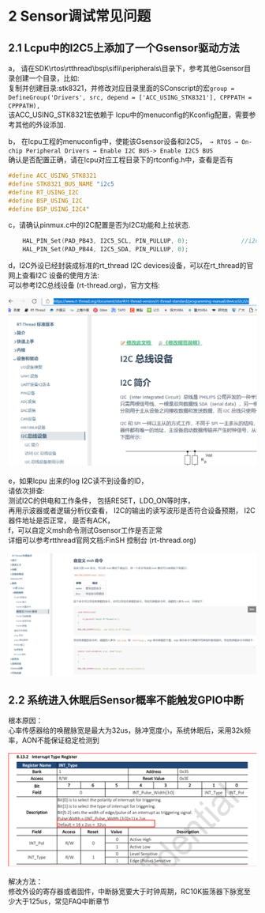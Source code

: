 # 2 Sensor调试常见问题
## 2.1 Lcpu中的I2C5上添加了一个Gsensor驱动方法
a， 请在SDK\rtos\rtthread\bsp\sifli\peripherals\目录下，参考其他Gsensor目录创建一个目录，比如:<br>
复制并创建目录:stk8321，并修改对应目录里面的SConscript的宏`group = DefineGroup('Drivers', src, depend = ['ACC_USING_STK8321'], CPPPATH = CPPPATH),`<br>
该ACC_USING_STK8321宏依赖于 lcpu中的menuconfig的Kconfig配置，需要参考其他的外设添加.<br>

b， 在lcpu工程的menuconfig中，使能该Gsensor设备和I2C5，` → RTOS → On-chip Peripheral Drivers → Enable I2C BUS-> Enable I2C5 BUS`<br>
确认是否配置正确，请在lcpu对应工程目录下的rtconfig.h中，查看是否有<br>
```c
#define ACC_USING_STK8321
#define STK8321_BUS_NAME "i2c5
#define RT_USING_I2C
#define BSP_USING_I2C
#define BSP_USING_I2C4"
```
c，请确认pinmux.c中的I2C配置是否为I2C功能和上拉状态.<br>
```c
    HAL_PIN_Set(PAD_PB43, I2C5_SCL, PIN_PULLUP, 0);               //i2c5
    HAL_PIN_Set(PAD_PB44, I2C5_SDA, PIN_PULLUP, 0);
```    
d，I2C外设已经封装成标准的rt_thread I2C devices设备，可以在rt_thread的官网上查看I2C 设备的使用方法:<br>
可以参考I2C总线设备 (rt-thread.org)，官方文档:<br>
<br>![alt text](./assets/sensor/sensor001.png)<br>  
e，如果lcpu 出来的log I2C读不到设备的ID，<br>
请依次排查: <br>
测试I2C的供电和工作条件， 包括RESET，LDO_ON等时序，<br>
再用示波器或者逻辑分析仪查看， I2C的输出的读写波形是否符合设备预期， I2C器件地址是否正常， 是否有ACK，<br>
f，可以自定义msh命令测试Gsensor工作是否正常<br>
详细可以参考rtthread官网文档:FinSH 控制台 (rt-thread.org)<br>
<br>![alt text](./assets/sensor/sensor002.png)<br>  

## 2.2 系统进入休眠后Sensor概率不能触发GPIO中断
根本原因：<br>
心率传感器给的唤醒脉宽是最大为32us，脉冲宽度小，系统休眠后，采用32k频率，AON不能保证稳定检测到<br>
<br>![alt text](./assets/sensor/sensor003.png)<br>  
解决方法：<br>
修改外设的寄存器或者固件，中断脉宽要大于时钟周期，RC10K振荡器下脉宽至少大于125us，常见FAQ中断章节<br>
